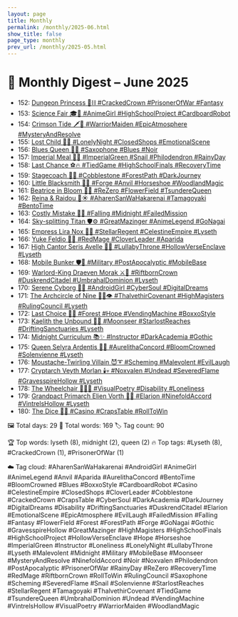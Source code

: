 ```yaml
---
layout: page
title: Monthly
permalink: /monthly/2025-06.html
show_title: false
page_type: monthly
prev_url: /monthly/2025-05.html
---
```


# 📅 Monthly Digest – June 2025

- 152: [Dungeon Princess 👑⛓️ #CrackedCrown #PrisonerOfWar #Fantasy](https://x.com/Trevorion/status/1929081485744566751)
- 153: [Science Fair 🎓🤖 #AnimeGirl #HighSchoolProject #CardboardRobot](https://x.com/Trevorion/status/1929583025253146752)
- 154: [Crimson Tide 🗡️🌅 #WarriorMaiden #EpicAtmosphere #MysteryAndResolve](https://x.com/Trevorion/status/1929904572597735643)
- 155: [Lost Child 🌃🧸 #LonelyNight #ClosedShops #EmotionalScene](https://x.com/Trevorion/status/1930174817245724845)
- 156: [Blues Queen 🎷💙 #Saxophone #Blues #Noir](https://x.com/Trevorion/status/1930709267126124773)
- 157: [Imperial Meal 🐌🥬 #ImperialGreen #Snail #Philodendron #RainyDay](https://x.com/Trevorion/status/1931095967240982754)
- 158: [Last Chance ⚽🔥 #TiedGame #HighSchoolFinals #RecoveryTime](https://x.com/Trevorion/status/1931387475211014343)
- 159: [Stagecoach 🐎🧳 #Cobblestone #ForestPath #DarkJourney](https://x.com/Trevorion/status/1931799271935824038)
- 160: [Little Blacksmith 🦊🔥 #Forge #Anvil #Horseshoe #WoodlandMagic](https://x.com/Trevorion/status/1932108151526199618)
- 161: [Beatrice in Bloom 🌸🦋 #ReZero #FlowerField #TsundereQueen](https://x.com/Trevorion/status/1932491631670014313)
- 162: [Reina & Raidou 🍱☀️ #AharenSanWaHakarenai #Tamagoyaki #BentoTime](https://x.com/Trevorion/status/1932911603218870345)
- 163: [Costly Mistake 🖤🌙 #Falling #Midnight #FailedMission](https://x.com/Trevorion/status/1933249038423351697)
- 164: [Sky-splitting Titan 🛡️⚙️ #GreatMazinger #AnimeLegend #GoNagai](https://x.com/Trevorion/status/1933452970886107248)
- 165: [Empress Lira Nox 🌌👑 #StellarRegent #CelestineEmpire #Lyseth](https://x.com/Trevorion/status/1933930663884828964)
- 166: [Yuke Feldio 🧙🍀 #RedMage #CloverLeader #Aparida](https://x.com/Trevorion/status/1934287936981279103)
- 167: [High Cantor Seris Avelle 🎼✨ #LullabyThrone #HollowVerseEnclave #Lyseth](https://x.com/Trevorion/status/1934649457569648700)
- 168: [Mobile Bunker 🛡️🚛 #Military #PostApocalyptic #MobileBase](https://x.com/Trevorion/status/1935034094410170523)
- 169: [Warlord-King Draeven Morak ⚔️👑 #RiftbornCrown #DuskrendCitadel #UmbrahalDominion #Lyseth](https://x.com/Trevorion/status/1935446903585653147)
- 170: [Serene Cyborg 🤖💭 #AndroidGirl #CyberSoul #DigitalDreams](https://x.com/Trevorion/status/1935583019475071166)
- 171: [The Archcircle of Nine 🧙‍♀️👁️ #ThalvethirCovenant #HighMagisters #RulingCouncil #Lyseth](https://x.com/Trevorion/status/1935986969953419749)
- 172: [Last Choice 🥫✨ #Forest #Hope #VendingMachine #BoxxoStyle](https://x.com/Trevorion/status/1936407332339974494)
- 173: [Kaelith the Unbound 🌌📿 #Moonseer #StarlostReaches #DriftingSanctuaries #Lyseth](https://x.com/Trevorion/status/1936707440478728503)
- 174: [Midnight Curriculum 📚✨ #Instructor #DarkAcademia #Gothic](https://x.com/Trevorion/status/1937250426891509992)
- 175: [Queen Selyra Ardentis 👑🪷 #AurelithaConcord #BloomCrowned #Solenvienne #Lyseth](https://x.com/Trevorion/status/1937509320507425012)
- 176: [Moustache-Twirling Villain 😈➰ #Scheming #Malevolent #EvilLaugh](https://x.com/Trevorion/status/1937799830593753547)
- 177: [Cryptarch Veyth Morlan 🕯️💀 #Noxvalen #Undead #SeveredFlame #GravesspireHollow #Lyseth](https://x.com/Trevorion/status/1938303569225990527)
- 178: [The Wheelchair 🧑‍🦽🫥 #VisualPoetry #Disability #Loneliness](https://x.com/Trevorion/status/1938642485116367028)
- 179: [Grandpact Primarch Elien Vorth 🤝📜 #Elarion #NinefoldAccord #VintrelsHollow #Lyseth](https://x.com/Trevorion/status/1938987063384174913)
- 180: [The Dice 🎲🎯 #Casino #CrapsTable #RollToWin](https://x.com/Trevorion/status/1939384209732255869)

🖼️ Total days: 29 📜 Total words: 169 🏷️ Tag count: 90

🏆 Top words: lyseth (8), midnight (2), queen (2)
🔥 Top tags: #Lyseth (8), #CrackedCrown (1), #PrisonerOfWar (1)

☁️ Tag cloud: 
#AharenSanWaHakarenai #AndroidGirl #AnimeGirl #AnimeLegend #Anvil #Aparida #AurelithaConcord #BentoTime #BloomCrowned #Blues #BoxxoStyle #CardboardRobot #Casino #CelestineEmpire #ClosedShops #CloverLeader #Cobblestone #CrackedCrown #CrapsTable #CyberSoul #DarkAcademia #DarkJourney #DigitalDreams #Disability #DriftingSanctuaries #DuskrendCitadel #Elarion #EmotionalScene #EpicAtmosphere #EvilLaugh #FailedMission #Falling #Fantasy #FlowerField #Forest #ForestPath #Forge #GoNagai #Gothic #GravesspireHollow #GreatMazinger #HighMagisters #HighSchoolFinals #HighSchoolProject #HollowVerseEnclave #Hope #Horseshoe #ImperialGreen #Instructor #Loneliness #LonelyNight #LullabyThrone #Lyseth #Malevolent #Midnight #Military #MobileBase #Moonseer #MysteryAndResolve #NinefoldAccord #Noir #Noxvalen #Philodendron #PostApocalyptic #PrisonerOfWar #RainyDay #ReZero #RecoveryTime #RedMage #RiftbornCrown #RollToWin #RulingCouncil #Saxophone #Scheming #SeveredFlame #Snail #Solenvienne #StarlostReaches #StellarRegent #Tamagoyaki #ThalvethirCovenant #TiedGame #TsundereQueen #UmbrahalDominion #Undead #VendingMachine #VintrelsHollow #VisualPoetry #WarriorMaiden #WoodlandMagic

